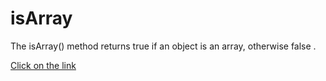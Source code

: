 # isArray
The isArray() method returns true if an object is an array, otherwise false .

[Click on the link](../js/42.isarray.js)